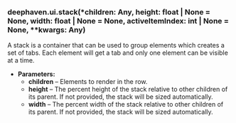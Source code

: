 ### deephaven.ui.stack(\*children: Any, height: float | None = None, width: float | None = None, activeItemIndex: int | None = None, \*\*kwargs: Any)

A stack is a container that can be used to group elements which creates a set of tabs.
Each element will get a tab and only one element can be visible at a time.

* **Parameters:**
  * **children** – Elements to render in the row.
  * **height** – The percent height of the stack relative to other children of its parent. If not provided, the stack will be sized automatically.
  * **width** – The percent width of the stack relative to other children of its parent. If not provided, the stack will be sized automatically.
